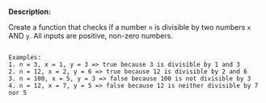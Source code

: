 **Description:**

Create a function that checks if a number `n` is divisible by two numbers `x` AND `y`. All inputs are positive, non-zero numbers.

```

Examples:
1. n = 3, x = 1, y = 3 => true because 3 is divisible by 1 and 3
2. n = 12, x = 2, y = 6 => true because 12 is divisible by 2 and 6
3. n = 100, x = 5, y = 3 => false because 100 is not divisible by 3
4. n = 12, x = 7, y = 5 => false because 12 is neither divisible by 7 nor 5

```
